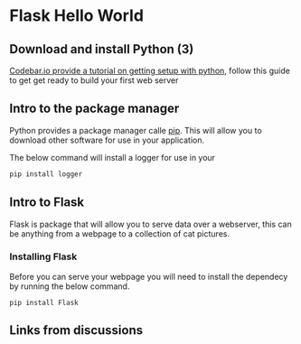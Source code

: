 # Flask Hello World

## Download and install Python (3)

[Codebar.io provide a tutorial on getting setup with python](http://tutorials.codebar.io/python/lesson0/tutorial.html), follow this guide to get get ready to build your first web server


## Intro to the package manager

Python provides a package manager calle [pip](https//pypi.org/project/pip/). This will allow you to download other software for use in your application.

The below command will install a logger for use in your

```python
pip install logger
```

## Intro to Flask

Flask is package that will allow you to serve data over a webserver, this can be anything from a webpage to a collection of cat pictures.

### Installing Flask

Before you can serve your webpage you will need to install the dependecy by running the below command.

```
pip install Flask
```



## Links from discussions
